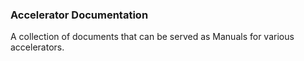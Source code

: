 ### Accelerator Documentation
A collection of documents that can be served as Manuals for various accelerators.